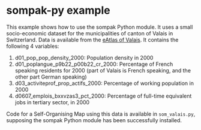 # sompak-py example

This example shows how to use the sompak Python module. It uses a small socio-economic dataset for the municipalities of canton of Valais in Switzerland. Data is available from the [eAtlas of Valais](http://www.unil.ch/eatlasvs). It contains the following 4 variables:

1. d01_pop_pop_density_2000: Population density in 2000
2. d01_poplangue_p9b22_p00b22_cr_2000: Percentage of French speaking residents for 2000 (part of Valais is French speaking, and the other part German speaking)
3. d03_activiteprof_prop_actifs_2000: Percentage of working population in 2000
4. d0607_emplois_bxxvzas3_pct_2000: Percentage of full-time equivalent jobs in tertiary sector, in 2000

Code for a Self-Organising Map using this data is available in `som_valais.py`, supposing the sompak Python module has been successfully installed.